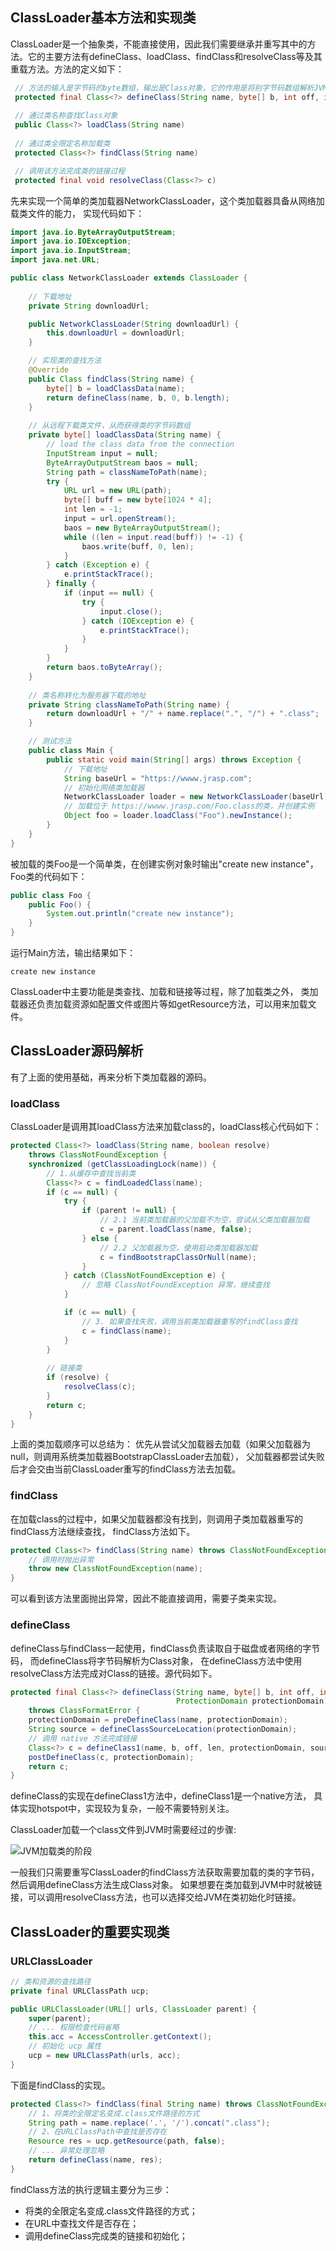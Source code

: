 ## ClassLoader基本方法和实现类

ClassLoader是一个抽象类，不能直接使用，因此我们需要继承并重写其中的方法。它的主要方法有defineClass、loadClass、findClass和resolveClass等及其重载方法。方法的定义如下：
```java
 // 方法的输入是字节码的byte数组，输出是Class对象，它的作用是将别字节码数组解析JVM能够识别的Class对象
 protected final Class<?> defineClass(String name, byte[] b, int off, int len)
 
 // 通过类名称查找Class对象
 public Class<?> loadClass(String name)
 
 // 通过类全限定名称加载类
 protected Class<?> findClass(String name)

 // 调用该方法完成类的链接过程
 protected final void resolveClass(Class<?> c)
```

先来实现一个简单的类加载器NetworkClassLoader，这个类加载器具备从网络加载类文件的能力， 实现代码如下：
```java
import java.io.ByteArrayOutputStream;
import java.io.IOException;
import java.io.InputStream;
import java.net.URL;

public class NetworkClassLoader extends ClassLoader {
    
    // 下载地址
    private String downloadUrl;

    public NetworkClassLoader(String downloadUrl) {
        this.downloadUrl = downloadUrl;
    }

    // 实现类的查找方法
    @Override
    public Class findClass(String name) {
        byte[] b = loadClassData(name);
        return defineClass(name, b, 0, b.length);
    }
    
    // 从远程下载类文件，从而获得类的字节码数组
    private byte[] loadClassData(String name) {
        // load the class data from the connection
        InputStream input = null;
        ByteArrayOutputStream baos = null;
        String path = classNameToPath(name);
        try {
            URL url = new URL(path);
            byte[] buff = new byte[1024 * 4];
            int len = -1;
            input = url.openStream();
            baos = new ByteArrayOutputStream();
            while ((len = input.read(buff)) != -1) {
                baos.write(buff, 0, len);
            }
        } catch (Exception e) {
            e.printStackTrace();
        } finally {
            if (input == null) {
                try {
                    input.close();
                } catch (IOException e) {
                    e.printStackTrace();
                }
            }
        }
        return baos.toByteArray();
    }
    
    // 类名称转化为服务器下载的地址
    private String classNameToPath(String name) {
        return downloadUrl + "/" + name.replace(".", "/") + ".class";
    }

    // 测试方法
    public class Main {
        public static void main(String[] args) throws Exception {
            // 下载地址
            String baseUrl = "https://wwww.jrasp.com";
            // 初始化网络类加载器
            NetworkClassLoader loader = new NetworkClassLoader(baseUrl);
            // 加载位于 https://wwww.jrasp.com/Foo.class的类，并创建实例
            Object foo = loader.loadClass("Foo").newInstance();
        }
    }
}
```

被加载的类Foo是一个简单类，在创建实例对象时输出"create new instance"，Foo类的代码如下：
```java
public class Foo {
    public Foo() {
        System.out.println("create new instance");
    }
}
```

运行Main方法，输出结果如下：
```text
create new instance
```

ClassLoader中主要功能是类查找、加载和链接等过程，除了加载类之外，
类加载器还负责加载资源如配置文件或图片等如getResource方法，可以用来加载文件。

## ClassLoader源码解析

有了上面的使用基础，再来分析下类加载器的源码。

### loadClass

ClassLoader是调用其loadClass方法来加载class的，loadClass核心代码如下：
```java
protected Class<?> loadClass(String name, boolean resolve)
    throws ClassNotFoundException {
    synchronized (getClassLoadingLock(name)) {
        // 1.从缓存中查找当前类
        Class<?> c = findLoadedClass(name);
        if (c == null) {
            try {
                if (parent != null) {
                    // 2.1 当前类加载器的父加载不为空，尝试从父类加载器加载
                    c = parent.loadClass(name, false);
                } else {
                    // 2.2 父加载器为空，使用启动类加载器加载
                    c = findBootstrapClassOrNull(name);
                }
            } catch (ClassNotFoundException e) {
                // 忽略 ClassNotFoundException 异常，继续查找
            }

            if (c == null) {
                // 3. 如果查找失败，调用当前类加载器重写的findClass查找
                c = findClass(name);
            }
        }
        
        // 链接类
        if (resolve) {
            resolveClass(c);
        }
        return c;
    }
}
```
上面的类加载顺序可以总结为：
优先从尝试父加载器去加载（如果父加载器为null，则调用系统类加载器BootstrapClassLoader去加载），
父加载器都尝试失败后才会交由当前ClassLoader重写的findClass方法去加载。

### findClass
在加载class的过程中，如果父加载器都没有找到，则调用子类加载器重写的findClass方法继续查找，
findClass方法如下。
```java
protected Class<?> findClass(String name) throws ClassNotFoundException {
    // 调用时抛出异常  
    throw new ClassNotFoundException(name);
}
```
可以看到该方法里面抛出异常，因此不能直接调用，需要子类来实现。

### defineClass
defineClass与findClass一起使用，findClass负责读取自于磁盘或者网络的字节码，
而defineClass将字节码解析为Class对象，
在defineClass方法中使用resolveClass方法完成对Class的链接。源代码如下。
```java
protected final Class<?> defineClass(String name, byte[] b, int off, int len,
                                     ProtectionDomain protectionDomain)
    throws ClassFormatError {
    protectionDomain = preDefineClass(name, protectionDomain);
    String source = defineClassSourceLocation(protectionDomain);
    // 调用 native 方法完成链接
    Class<?> c = defineClass1(name, b, off, len, protectionDomain, source);
    postDefineClass(c, protectionDomain);
    return c;
}
```
defineClass的实现在defineClass1方法中，defineClass1是一个native方法，
具体实现hotspot中，实现较为复杂，一般不需要特别关注。

ClassLoader加载一个class文件到JVM时需要经过的步骤:

![JVM加载类的阶段](images/loadclass.png)

一般我们只需要重写ClassLoader的findClass方法获取需要加载的类的字节码，
然后调用defineClass方法生成Class对象。
如果想要在类加载到JVM中时就被链接，可以调用resolveClass方法，也可以选择交给JVM在类初始化时链接。

## ClassLoader的重要实现类

### URLClassLoader

```java
// 类和资源的查找路径
private final URLClassPath ucp;

public URLClassLoader(URL[] urls, ClassLoader parent) {
    super(parent);
    // ... 权限检查代码省略
    this.acc = AccessController.getContext();
    // 初始化 ucp 属性
    ucp = new URLClassPath(urls, acc);
}
```

下面是findClass的实现。
```java
protected Class<?> findClass(final String name) throws ClassNotFoundException {
    // 1、将类的全限定名变成.class文件路径的方式
    String path = name.replace('.', '/').concat(".class");
    // 2、在URLClassPath中查找是否存在
    Resource res = ucp.getResource(path, false);
    // ... 异常处理忽略
    return defineClass(name, res);
}
```

findClass方法的执行逻辑主要分为三步：
+ 将类的全限定名变成.class文件路径的方式；
+ 在URL中查找文件是否存在；
+ 调用defineClass完成类的链接和初始化；

